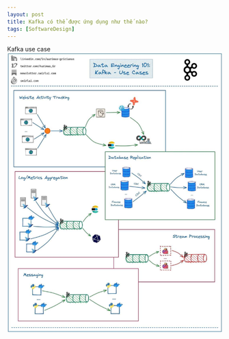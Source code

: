 ```yaml
---
layout: post
title: Kafka có thể được ứng dụng như thế nào?
tags: [SoftwareDesign]
---
```


Kafka use case
![Kafka Application](/assets/img/Kafka_application.jpg "Kafka application")
